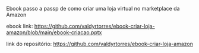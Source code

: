 Ebook passo a passp de como criar uma loja virtual no marketplace da Amazon

ebook link:
https://github.com/valdyrtorres/ebook-criar-loja-amazon/blob/main/ebook-criacao.pptx

link do repositório:
https://github.com/valdyrtorres/ebook-criar-loja-amazon